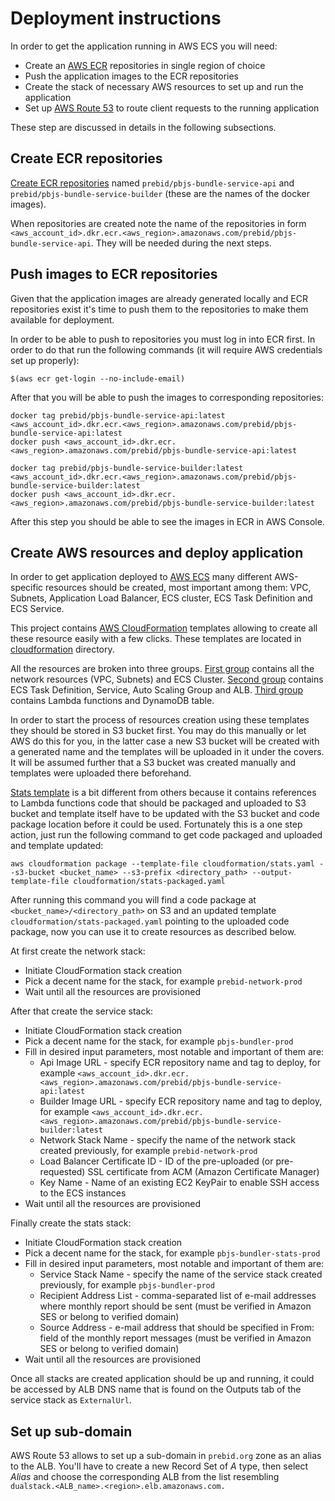 # Deployment instructions
In order to get the application running in AWS ECS you will need:
- Create an [AWS ECR](https://aws.amazon.com/ecr/) repositories in single region of choice
- Push the application images to the ECR repositories
- Create the stack of necessary AWS resources to set up and run the application
- Set up [AWS Route 53](https://aws.amazon.com/route53/) to route client requests to the running application

These step are discussed in details in the following subsections.

## Create ECR repositories
[Create ECR repositories](https://docs.aws.amazon.com/AmazonECR/latest/userguide/repository-create.html) named 
`prebid/pbjs-bundle-service-api` and `prebid/pbjs-bundle-service-builder` (these are the names of the docker images).

When repositories are created note the name of the repositories in form 
`<aws_account_id>.dkr.ecr.<aws_region>.amazonaws.com/prebid/pbjs-bundle-service-api`. They will be needed during the 
next steps.

## Push images to ECR repositories
Given that the application images are already generated locally and ECR repositories exist it's time to push them to the 
repositories to make them available for deployment.

In order to be able to push to repositories you must log in into ECR first. In order to do that run the following 
commands (it will require AWS credentials set up properly):
```shell script
$(aws ecr get-login --no-include-email)
```

After that you will be able to push the images to corresponding repositories:
```shell script
docker tag prebid/pbjs-bundle-service-api:latest <aws_account_id>.dkr.ecr.<aws_region>.amazonaws.com/prebid/pbjs-bundle-service-api:latest
docker push <aws_account_id>.dkr.ecr.<aws_region>.amazonaws.com/prebid/pbjs-bundle-service-api:latest

docker tag prebid/pbjs-bundle-service-builder:latest <aws_account_id>.dkr.ecr.<aws_region>.amazonaws.com/prebid/pbjs-bundle-service-builder:latest
docker push <aws_account_id>.dkr.ecr.<aws_region>.amazonaws.com/prebid/pbjs-bundle-service-builder:latest
```

After this step you should be able to see the images in ECR in AWS Console.

## Create AWS resources and deploy application
In order to get application deployed to [AWS ECS](https://aws.amazon.com/ecs/) many different 
AWS-specific resources should be created, most important among them: VPC, Subnets, Application Load Balancer, ECS cluster, 
ECS Task Definition and ECS Service.

This project contains [AWS CloudFormation](https://aws.amazon.com/cloudformation/) templates allowing to create all these 
resource easily with a few clicks. These templates are located in [cloudformation](../cloudformation) directory.

All the resources are broken into three groups. [First group](../cloudformation/network.yaml) contains all the network 
resources (VPC, Subnets) and ECS Cluster. [Second group](../cloudformation/service.yaml) contains ECS Task Definition, 
Service, Auto Scaling Group and ALB. [Third group](../cloudformation/stats.yaml) contains Lambda functions and DynamoDB 
table.

In order to start the process of resources creation using these templates they should be stored in S3 bucket first. You 
may do this manually or let AWS do this for you, in the latter case a new S3 bucket will be created with a generated name 
and the templates will be uploaded in it under the covers. It will be assumed further that a S3 bucket was created 
manually and templates were uploaded there beforehand.

[Stats template](../cloudformation/stats.yaml) is a bit different from others because it contains references to Lambda 
functions code that should be packaged and uploaded to S3 bucket and template itself have to be updated with the S3 
bucket and code package location before it could be used. Fortunately this is a one step action, just run the following 
command to get code packaged and uploaded and template updated:
```shell script
aws cloudformation package --template-file cloudformation/stats.yaml --s3-bucket <bucket_name> --s3-prefix <directory_path> --output-template-file cloudformation/stats-packaged.yaml
```

After running this command you will find a code package at `<bucket_name>/<directory_path>` on S3 and an updated template 
`cloudformation/stats-packaged.yaml` pointing to the uploaded code package, now you can use it to create resources as 
described below.

At first create the network stack:
- Initiate CloudFormation stack creation
- Pick a decent name for the stack, for example `prebid-network-prod`
- Wait until all the resources are provisioned

After that create the service stack:
- Initiate CloudFormation stack creation
- Pick a decent name for the stack, for example `pbjs-bundler-prod`
- Fill in desired input parameters, most notable and important of them are:
  - Api Image URL - specify ECR repository name and tag to deploy, for example 
  `<aws_account_id>.dkr.ecr.<aws_region>.amazonaws.com/prebid/pbjs-bundle-service-api:latest`
  - Builder Image URL - specify ECR repository name and tag to deploy, for example 
  `<aws_account_id>.dkr.ecr.<aws_region>.amazonaws.com/prebid/pbjs-bundle-service-builder:latest`
  - Network Stack Name - specify the name of the network stack created previously, for example `prebid-network-prod`
  - Load Balancer Certificate ID - ID of the pre-uploaded (or pre-requested) SSL certificate from ACM (Amazon Certificate Manager)
  - Key Name - Name of an existing EC2 KeyPair to enable SSH access to the ECS instances
- Wait until all the resources are provisioned

Finally create the stats stack:
- Initiate CloudFormation stack creation
- Pick a decent name for the stack, for example `pbjs-bundler-stats-prod`
- Fill in desired input parameters, most notable and important of them are:
  - Service Stack Name - specify the name of the service stack created previously, for example `pbjs-bundler-prod`
  - Recipient Address List - comma-separated list of e-mail addresses where monthly report should be sent (must be 
  verified in Amazon SES or belong to verified domain)
  - Source Address - e-mail address that should be specified in From: field of the monthly report messages (must be 
  verified in Amazon SES or belong to verified domain)
- Wait until all the resources are provisioned

Once all stacks are created application should be up and running, it could be accessed by ALB DNS name that is found on 
the Outputs tab of the service stack as `ExternalUrl`.

## Set up sub-domain
AWS Route 53 allows to set up a sub-domain in `prebid.org` zone as an alias to the ALB. You'll have to create a new 
Record Set of _A_ type, then select _Alias_ and choose the corresponding ALB from the list resembling 
`dualstack.<ALB_name>.<region>.elb.amazonaws.com.`
